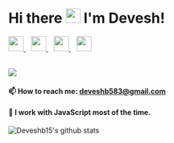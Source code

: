 # Hi there <img src="https://github.com/TheDudeThatCode/TheDudeThatCode/blob/master/Assets/Hi.gif" width="29px"> I'm Devesh!

<a href="https://twitter.com/Deveshb15" target="_blank">
  <img width="30px" src="https://www.vectorlogo.zone/logos/twitter/twitter-official.svg" />
</a>&ensp;
<a href="mailto:deveshb583@gmail.com" target="_blank">
  <img width="30px" src="https://www.vectorlogo.zone/logos/gmail/gmail-icon.svg" />
</a>&ensp;
<a href="https://www.deveshb.co" target="_blank">
  <img width="30px" src="https://i.ibb.co/Jx9Y67h/brand-icon.png"  />
</a>&ensp;
<a href="https://www.linkedin.com/in/deveshrb/" target="_blank">
  <img width="30px" src="https://www.vectorlogo.zone/logos/linkedin/linkedin-icon.svg" />
</a>

<br/>
<br/>

![](https://komarev.com/ghpvc/?username=Deveshb15)

#### 📫 How to reach me: deveshb583@gmail.com
#### 🧰 I work with JavaScript most of the time.



![Deveshb15's github stats](https://abigo-stats.abigo.vercel.app/api?username=Deveshb15&show_icons=true)

<!--
**DeveshRB/DeveshRB** is a ✨ _special_ ✨ repository because its `README.md` (this file) appears on your GitHub profile.

Here are some ideas to get you started:

- 🔭 I’m currently working on ...
- 🌱 I’m currently learning ...
- 👯 I’m looking to collaborate on ...
- 🤔 I’m looking for help with ...
- 💬 Ask me about ...
- 📫 How to reach me: ...
- 😄 Pronouns: ...
- ⚡ Fun fact: ...
-->

